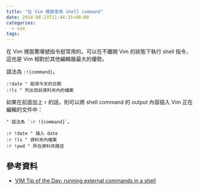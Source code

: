 ```yaml
---
title: "在 Vim 裡面使用 shell command"
date: 2018-08-23T11:44:31+08:00
categories:
  - vim
tags:
---
```


在 Vim 裡面驚嘆號指令挺常用的，可以在不離開 Vim 的狀態下執行 shell 指令，這也是 Vim 相對於其他編輯器最大的優勢。

語法為 `:!{command}`。

```vim
:!date " 取得今天的日期
:!ls " 列出目前資料夾內的檔案
```

如果在前面加上 `r` 的話，則可以將 shell command 的 output 內容插入 Vim 正在編輯的文件中：

```vim
" 語法為 `:r !{command}`。

:r !date " 插入 date  
:r !ls " 資料夾內檔案
:r !pwd " 所在資料夾路徑
```

## 參考資料

- [VIM Tip of the Day: running external commands in a shell](https://www.endpoint.com/blog/2009/03/10/vim-tip-of-day-running-external)
